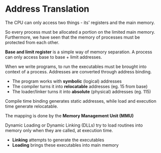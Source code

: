 # Address Translation

The CPU can only access two things - its' registers and the main memory.

So every process must be allocated a portion on the limited main memory. Furthermore, we have seen that the memory of processes must be protected from each other.

**Base and limit register** is a simple way of memory separation. A process can only access base to base + limit addresses.

When we write programs, to run the executables must be brought into context of a process. Addresses are converted through address binding.

* The program works with **symbolic** \(logical\) addresses
* The compiler turns it into **relocatable** addresses \(eg. 15 from base\)
* The loader/linker turns it into **absolute** \(physical\) addresses \(eg. 115\)

Compile time binding generates static addresses, while load and execution time generate relocatable.

The mapping is done by the **Memory Management Unit \(MMU\)**

Dynamic Loading or Dynamic Linking \(DLLs\) try to load routines into memory only when they are called, at execution time.

* **Linking** attempts to generate the executables
* **Loading** brings these executables into main memory

